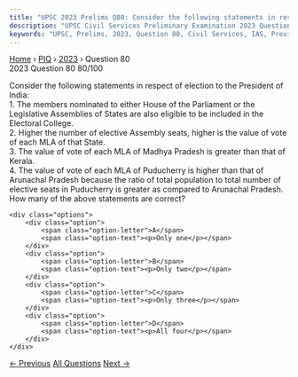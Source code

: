 ```yaml
---
title: "UPSC 2023 Prelims Q80: Consider the following statements in respect of election to..."
description: "UPSC Civil Services Preliminary Examination 2023 Question 80 with options and answer"
keywords: "UPSC, Prelims, 2023, Question 80, Civil Services, IAS, Previous Year Questions"
---
```


<nav class="breadcrumb">
    <a href="../../">Home</a>
    <span>›</span>
    <a href="../">PIQ</a>
    <span>›</span>
    <a href="./">2023</a>
    <span>›</span>
    <span>Question 80</span>
</nav>

<div class="question-header">
    <div class="question-meta">
        <span class="year-badge">2023</span>
        <span class="question-number">Question 80</span>
        <span class="progress">80/100</span>
    </div>
    <div class="progress-bar">
        <div class="progress-fill" style="width: 80.0%"></div>
    </div>
</div>

<div class="question-content">
    <div class="question-text">
        <p>Consider the following statements in respect of election to the President of India: <br />
1. The members nominated to either House of the Parliament or the Legislative Assemblies of States are also eligible to be included in the Electoral College. <br />
2. Higher the number of elective Assembly seats, higher is the value of vote of each MLA of that State. <br />
3. The value of vote of each MLA of Madhya Pradesh is greater than that of Kerala. <br />
4. The value of vote of each MLA of Puducherry is higher than that of Arunachal Pradesh because the ratio of total population to total number of elective seats in Puducherry is greater as compared to Arunachal Pradesh. <br />
How many of the above statements are correct?</p>
    </div>
    
    <div class="options">
        <div class="option">
            <span class="option-letter">A</span>
            <span class="option-text"><p>Only one</p></span>
        </div>
        <div class="option">
            <span class="option-letter">B</span>
            <span class="option-text"><p>Only two</p></span>
        </div>
        <div class="option">
            <span class="option-letter">C</span>
            <span class="option-text"><p>Only three</p></span>
        </div>
        <div class="option">
            <span class="option-letter">D</span>
            <span class="option-text"><p>All four</p></span>
        </div>
    </div>
</div>

<div class="question-nav">
    <a href="../q079-consider-the-following-statements-1-in-india-the-b/" class="nav-btn prev">← Previous</a>
    <a href="../" class="nav-btn center">All Questions</a>
    <a href="../q081-with-reference-to-the-indian-history-alexander-rea/" class="nav-btn next">Next →</a>
</div>
